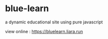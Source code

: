# blue-learn
a dynamic educational site using pure javascript

view online : https://bluelearn.liara.run 
